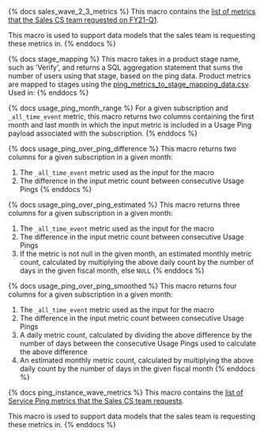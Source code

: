 {% docs sales_wave_2_3_metrics %}
This macro contains the [list of metrics that the Sales CS team requested on FY21-Q1](https://docs.google.com/spreadsheets/d/1ZR7duYmjQ8x86iAJ1dCix88GTtPlOyNwiMgeG_85NiA/edit?ts=5fea3398#gid=0). 

This macro is used to support data models that the sales team is requesting these metrics in. 
{% enddocs %}

{% docs stage_mapping %}
This macro takes in a product stage name, such as 'Verify', and returns a SQL aggregation statement that sums the number of users using that stage, based on the ping data. Product metrics are mapped to stages using the [ping_metrics_to_stage_mapping_data.csv](https://gitlab.com/gitlab-data/analytics/blob/master/transform/snowflake-dbt/data/ping_metrics_to_stage_mapping_data.csv).
Used in:
{% enddocs %}

{% docs usage_ping_month_range %}
For a given subscription and `_all_time_event` metric, this macro returns two columns containing the first month and last month in which the input metric is included in a Usage Ping payload associated with the subscription.
{% enddocs %}

{% docs usage_ping_over_ping_difference %}
This macro returns two columns for a given subscription in a given month: 
1. The `_all_time_event` metric used as the input for the macro
2. The difference in the input metric count between consecutive Usage Pings
{% enddocs %}

{% docs usage_ping_over_ping_estimated %}
This macro returns three columns for a given subscription in a given month:
1. The `_all_time_event` metric used as the input for the macro
2. The difference in the input metric count between consecutive Usage Pings
3. If the metric is not null in the given month, an estimated monthly metric count, calculated by multiplying the above daily count by the number of days in the given fiscal month, else `NULL`
{% enddocs %}

{% docs usage_ping_over_ping_smoothed %}
This macro returns four columns for a given subscription in a given month:
1. The `_all_time_event` metric used as the input for the macro
2. The difference in the input metric count between consecutive Usage Pings
3. A daily metric count, calculated by dividing the above difference by the number of days between the consecutive Usage Pings used to calculate the above difference
4. An estimated monthly metric count, calculated by multiplying the above daily count by the number of days in the given fiscal month
{% enddocs %}

{% docs ping_instance_wave_metrics %}
This macro contains the [list of Service Ping metrics that the Sales CS team requests](https://docs.google.com/spreadsheets/d/1ZR7duYmjQ8x86iAJ1dCix88GTtPlOyNwiMgeG_85NiA/edit?ts=5fea3398#gid=0). 

This macro is used to support data models that the sales team is requesting these metrics in. 
{% enddocs %}
